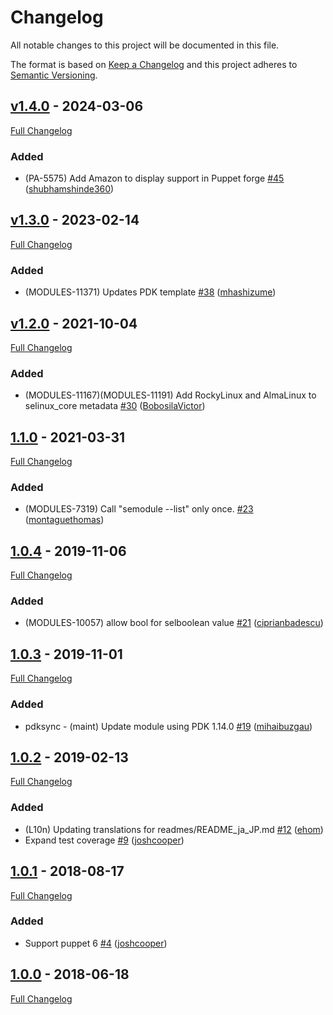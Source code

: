 <!-- markdownlint-disable MD024 -->
# Changelog

All notable changes to this project will be documented in this file.

The format is based on [Keep a Changelog](http://keepachangelog.com/en/1.0.0/) and this project adheres to [Semantic Versioning](http://semver.org).

## [v1.4.0](https://github.com/puppetlabs/puppetlabs-selinux_core/tree/v1.4.0) - 2024-03-06

[Full Changelog](https://github.com/puppetlabs/puppetlabs-selinux_core/compare/v1.3.0...v1.4.0)

### Added

- (PA-5575) Add Amazon to display support in Puppet forge [#45](https://github.com/puppetlabs/puppetlabs-selinux_core/pull/45) ([shubhamshinde360](https://github.com/shubhamshinde360))

## [v1.3.0](https://github.com/puppetlabs/puppetlabs-selinux_core/tree/v1.3.0) - 2023-02-14

[Full Changelog](https://github.com/puppetlabs/puppetlabs-selinux_core/compare/v1.2.0...v1.3.0)

### Added

- (MODULES-11371) Updates PDK template [#38](https://github.com/puppetlabs/puppetlabs-selinux_core/pull/38) ([mhashizume](https://github.com/mhashizume))

## [v1.2.0](https://github.com/puppetlabs/puppetlabs-selinux_core/tree/v1.2.0) - 2021-10-04

[Full Changelog](https://github.com/puppetlabs/puppetlabs-selinux_core/compare/1.1.0...v1.2.0)

### Added

- (MODULES-11167)(MODULES-11191) Add RockyLinux and AlmaLinux to selinux_core metadata [#30](https://github.com/puppetlabs/puppetlabs-selinux_core/pull/30) ([BobosilaVictor](https://github.com/BobosilaVictor))

## [1.1.0](https://github.com/puppetlabs/puppetlabs-selinux_core/tree/1.1.0) - 2021-03-31

[Full Changelog](https://github.com/puppetlabs/puppetlabs-selinux_core/compare/1.0.4...1.1.0)

### Added

- (MODULES-7319) Call "semodule --list" only once. [#23](https://github.com/puppetlabs/puppetlabs-selinux_core/pull/23) ([montaguethomas](https://github.com/montaguethomas))

## [1.0.4](https://github.com/puppetlabs/puppetlabs-selinux_core/tree/1.0.4) - 2019-11-06

[Full Changelog](https://github.com/puppetlabs/puppetlabs-selinux_core/compare/1.0.3...1.0.4)

### Added

- (MODULES-10057) allow bool for selboolean value [#21](https://github.com/puppetlabs/puppetlabs-selinux_core/pull/21) ([ciprianbadescu](https://github.com/ciprianbadescu))

## [1.0.3](https://github.com/puppetlabs/puppetlabs-selinux_core/tree/1.0.3) - 2019-11-01

[Full Changelog](https://github.com/puppetlabs/puppetlabs-selinux_core/compare/1.0.2...1.0.3)

### Added

- pdksync - (maint) Update module using PDK 1.14.0 [#19](https://github.com/puppetlabs/puppetlabs-selinux_core/pull/19) ([mihaibuzgau](https://github.com/mihaibuzgau))

## [1.0.2](https://github.com/puppetlabs/puppetlabs-selinux_core/tree/1.0.2) - 2019-02-13

[Full Changelog](https://github.com/puppetlabs/puppetlabs-selinux_core/compare/1.0.1...1.0.2)

### Added

- (L10n) Updating translations for readmes/README_ja_JP.md [#12](https://github.com/puppetlabs/puppetlabs-selinux_core/pull/12) ([ehom](https://github.com/ehom))
- Expand test coverage [#9](https://github.com/puppetlabs/puppetlabs-selinux_core/pull/9) ([joshcooper](https://github.com/joshcooper))

## [1.0.1](https://github.com/puppetlabs/puppetlabs-selinux_core/tree/1.0.1) - 2018-08-17

[Full Changelog](https://github.com/puppetlabs/puppetlabs-selinux_core/compare/1.0.0...1.0.1)

### Added

- Support puppet 6 [#4](https://github.com/puppetlabs/puppetlabs-selinux_core/pull/4) ([joshcooper](https://github.com/joshcooper))

## [1.0.0](https://github.com/puppetlabs/puppetlabs-selinux_core/tree/1.0.0) - 2018-06-18

[Full Changelog](https://github.com/puppetlabs/puppetlabs-selinux_core/compare/bf3171fd0b25b687d6ff1665027d81763b7d5734...1.0.0)
